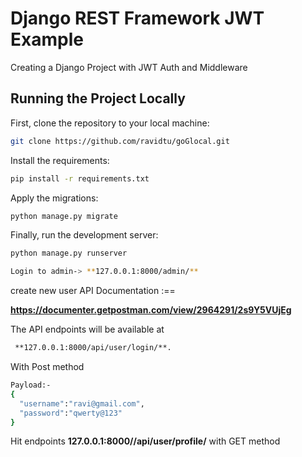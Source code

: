 # Django REST Framework JWT Example
Creating a Django Project with JWT Auth and Middleware


## Running the Project Locally

First, clone the repository to your local machine:

```bash
git clone https://github.com/ravidtu/goGlocal.git
```

Install the requirements:

```bash
pip install -r requirements.txt
```

Apply the migrations:

```bash
python manage.py migrate
```

Finally, run the development server:

```bash
python manage.py runserver
```
```bash
Login to admin-> **127.0.0.1:8000/admin/**
```
create new user 
API Documentation :==

**https://documenter.getpostman.com/view/2964291/2s9Y5VUjEg**


The API endpoints will be available at
```bash
 **127.0.0.1:8000/api/user/login/**.
 ```
 
  With Post method
  ```bash
Payload:-
{
    "username":"ravi@gmail.com",
    "password":"qwerty@123"
}
```
Hit endpoints **127.0.0.1:8000//api/user/profile/** with GET method


